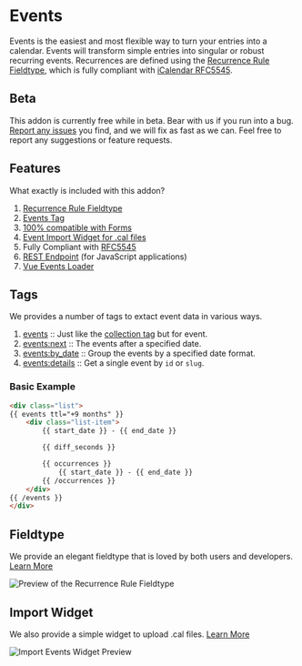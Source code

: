 # Events

Events is the easiest and most flexible way to turn your entries into a calendar. Events will transform simple entries into singular or robust recurring events. Recurrences are defined using the [Recurrence Rule Fieldtype](https://github.com/objectivehtml/statamic-events/blob/master/docs/fieldtype.md), which is fully compliant with [iCalendar RFC5545](https://tools.ietf.org/html/rfc5545#section-3.3.10).

## Beta

This addon is currently free while in beta. Bear with us if you run into a bug. [Report any issues](https://github.com/objectivehtml/statamic-events/issues) you find, and we will fix as fast as we can. Feel free to report any suggestions or feature requests.

## Features

What exactly is included with this addon?

1. [Recurrence Rule Fieldtype](https://github.com/objectivehtml/statamic-events/blob/master/docs/fieldtype.md)
2. [Events Tag](https://github.com/objectivehtml/statamic-events/blob/master/docs/tags/events.md)
3. [100% compatible with Forms](https://github.com/objectivehtml/statamic-events/blob/master/docs/forms.md)
4. [Event Import Widget for .cal files](https://github.com/objectivehtml/statamic-events/blob/master/docs/import.md)
5. Fully Compliant with [RFC5545](https://tools.ietf.org/html/rfc5545#section-3.3.10)
6. [REST Endpoint](https://github.com/objectivehtml/statamic-events/blob/master/docs/rest-endpoint.md) (for JavaScript applications)
7. [Vue Events Loader](https://github.com/objectivehtml/statamic-events/blob/master/docs/vue-events-loader.md)

## Tags

We provides a number of tags to extact event data in various ways.

1. [events](https://github.com/objectivehtml/statamic-events/blob/master/docs/tags/events.md) :: Just like the [collection tag]([collection](https://statamic.dev/tags/collection#content)) but for event.
2. [events:next](https://github.com/objectivehtml/statamic-events/blob/master/docs/tags/events-next.md) :: The events after a specified date.
3. [events:by_date](https://github.com/objectivehtml/statamic-events/blob/master/docs/tags/events-by-date.md) :: Group the events by a specified date format.
4. [events:details](https://github.com/objectivehtml/statamic-events/blob/master/docs/tags/events-details.md) :: Get a single event by `id` or `slug`.

### Basic Example

``` html
<div class="list">
{{ events ttl="+9 months" }}
    <div class="list-item">
        {{ start_date }} - {{ end_date }}

        {{ diff_seconds }}

        {{ occurrences }}
            {{ start_date }} - {{ end_date }}
        {{ /occurrences }}
    </div>
{{ /events }}
</div>
```

## Fieldtype

We provide an elegant fieldtype that is loved by both users and developers. [Learn More](https://github.com/objectivehtml/statamic-events/blob/master/docs/fieldtype.md)

![Preview of the Recurrence Rule Fieldtype](https://cdn.jsdelivr.net/gh/objectivehtml/statamic-events/docs/screenshots/fieldtype-preview.gif)

## Import Widget

We also provide a simple widget to upload .cal files. [Learn More](https://github.com/objectivehtml/statamic-events/blob/master/docs/widgets/import-event.md)

![Import Events Widget Preview](https://cdn.jsdelivr.net/gh/objectivehtml/statamic-events/docs/screenshots/import-widget-preview.gif)

